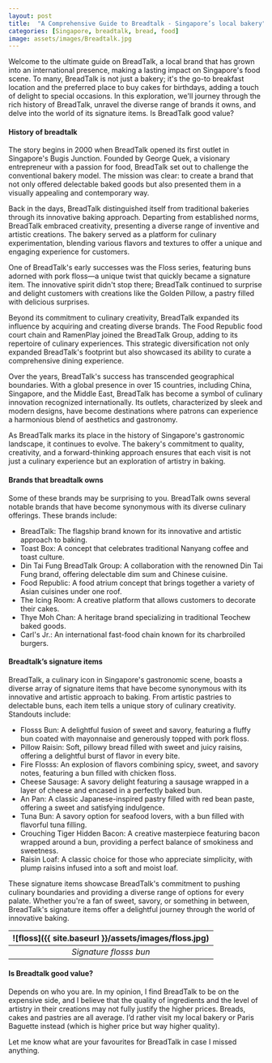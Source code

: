 ```yaml
---
layout: post
title:  "A Comprehensive Guide to Breadtalk - Singapore’s local bakery"
categories: [Singapore, breadtalk, bread, food]
image: assets/images/Breadtalk.jpg
---
```


Welcome to the ultimate guide on BreadTalk, a local brand that has grown into an international presence, making a lasting impact on Singapore's food scene. To many, BreadTalk is not just a bakery; it's the go-to breakfast location and the preferred place to buy cakes for birthdays, adding a touch of delight to special occasions. In this exploration, we'll journey through the rich history of BreadTalk, unravel the diverse range of brands it owns, and delve into the world of its signature items. Is BreadTalk good value? 

#### History of breadtalk

The story begins in 2000 when BreadTalk opened its first outlet in Singapore's Bugis Junction. Founded by George Quek, a visionary entrepreneur with a passion for food, BreadTalk set out to challenge the conventional bakery model. The mission was clear: to create a brand that not only offered delectable baked goods but also presented them in a visually appealing and contemporary way.

Back in the days, BreadTalk distinguished itself from traditional bakeries through its innovative baking approach. Departing from established norms, BreadTalk embraced creativity, presenting a diverse range of inventive and artistic creations. The bakery served as a platform for culinary experimentation, blending various flavors and textures to offer a unique and engaging experience for customers.

One of BreadTalk's early successes was the Floss series, featuring buns adorned with pork floss—a unique twist that quickly became a signature item. The innovative spirit didn't stop there; BreadTalk continued to surprise and delight customers with creations like the Golden Pillow, a pastry filled with delicious surprises.

Beyond its commitment to culinary creativity, BreadTalk expanded its influence by acquiring and creating diverse brands. The Food Republic food court chain and RamenPlay joined the BreadTalk Group, adding to its repertoire of culinary experiences. This strategic diversification not only expanded BreadTalk's footprint but also showcased its ability to curate a comprehensive dining experience.

Over the years, BreadTalk's success has transcended geographical boundaries. With a global presence in over 15 countries, including China, Singapore, and the Middle East, BreadTalk has become a symbol of culinary innovation recognized internationally. Its outlets, characterized by sleek and modern designs, have become destinations where patrons can experience a harmonious blend of aesthetics and gastronomy.

As BreadTalk marks its place in the history of Singapore's gastronomic landscape, it continues to evolve. The bakery's commitment to quality, creativity, and a forward-thinking approach ensures that each visit is not just a culinary experience but an exploration of artistry in baking.

#### Brands that breadtalk owns

 Some of these brands may be surprising to you. BreadTalk owns several notable brands that have become synonymous with its diverse culinary offerings. These brands include:

+ BreadTalk: The flagship brand known for its innovative and artistic approach to baking.
+ Toast Box: A concept that celebrates traditional Nanyang coffee and toast culture.
+ Din Tai Fung BreadTalk Group: A collaboration with the renowned Din Tai Fung brand, offering delectable dim sum and Chinese cuisine.
+ Food Republic: A food atrium concept that brings together a variety of Asian cuisines under one roof.
+ The Icing Room: A creative platform that allows customers to decorate their cakes.
+ Thye Moh Chan: A heritage brand specializing in traditional Teochew baked goods.
+ Carl's Jr.: An international fast-food chain known for its charbroiled burgers.

#### Breadtalk’s signature items

BreadTalk, a culinary icon in Singapore's gastronomic scene, boasts a diverse array of signature items that have become synonymous with its innovative and artistic approach to baking. From artistic pastries to delectable buns, each item tells a unique story of culinary creativity. Standouts include:

+ Flosss Bun: A delightful fusion of sweet and savory, featuring a fluffy bun coated with mayonnaise and generously topped with pork floss.
+ Pillow Raisin: Soft, pillowy bread filled with sweet and juicy raisins, offering a delightful burst of flavor in every bite.
+ Fire Flosss: An explosion of flavors combining spicy, sweet, and savory notes, featuring a bun filled with chicken floss.
+ Cheese Sausage: A savory delight featuring a sausage wrapped in a layer of cheese and encased in a perfectly baked bun.
+ An Pan: A classic Japanese-inspired pastry filled with red bean paste, offering a sweet and satisfying indulgence.
+ Tuna Bun: A savory option for seafood lovers, with a bun filled with flavorful tuna filling.
+ Crouching Tiger Hidden Bacon: A creative masterpiece featuring bacon wrapped around a bun, providing a perfect balance of smokiness and sweetness.
+ Raisin Loaf: A classic choice for those who appreciate simplicity, with plump raisins infused into a soft and moist loaf.

These signature items showcase BreadTalk's commitment to pushing culinary boundaries and providing a diverse range of options for every palate. Whether you're a fan of sweet, savory, or something in between, BreadTalk's signature items offer a delightful journey through the world of innovative baking.

| ![floss]({{ site.baseurl }}/assets/images/floss.jpg)
|:--:| 
|  *Signature flosss bun*  |

#### Is Breadtalk good value?

Depends on who you are. In my opinion, I find BreadTalk to be on the expensive side, and I believe that the quality of ingredients and the level of artistry in their creations may not fully justify the higher prices. Breads, cakes and pastries are all average. I’d rather visit my local bakery or Paris Baguette instead (which is higher price but way higher quality). 

Let me know what are your favourites for BreadTalk in case I missed anything.
